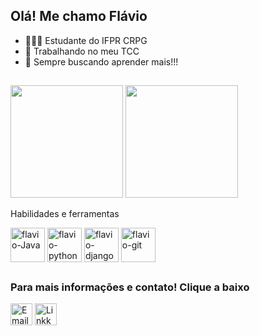 ## Olá! Me chamo Flávio 
- 🧑🏻‍🎓 Estudante do IFPR CRPG
- 🔭 Trabalhando no meu TCC
- 🚀 Sempre buscando aprender mais!!!
##
<div>
  <img height="180em" src="https://github-readme-stats.vercel.app/api?username=flaviors14&show_icons=true&theme=dark">
  <img height="180em" src="https://github-readme-stats.vercel.app/api/top-langs/?username=flaviors14&theme=dark&layout=compact">
</div>

Habilidades e ferramentas
<div style="display: inline-block">
  <img align="center" alt="flavio-Java" height="55" width="55" src="https://cdn.jsdelivr.net/gh/devicons/devicon@latest/icons/java/java-original-wordmark.svg"/>
  <img align="center" alt="flavio-python" height="55" width="55" src="https://devicon-website.vercel.app/api/python/original-wordmark.svg">
  <img align="center" alt="flavio-django" height="55" width="55" src="https://devicon-website.vercel.app/api/django/plain.svg">
  <img align="center" alt="flavio-git" height="55" width="55" src="https://cdn.jsdelivr.net/gh/devicons/devicon@latest/icons/git/git-plain.svg">
  
</div>

##

###  Para mais informações e contato! Clique a baixo
<div style="displauy: inline-block">
  <a href="https://mail.google.com/mail/u/0/#inbox?compose=new" target="_blank"><img src="https://github.com/user-attachments/assets/49925d77-8943-4565-9f0e-711451953d79" alt="Email" height="35" width="35"></a>
  <!--<a href="https://discord.com/channels/@me/999696648211005590" target="_blank"><img src="https://github.com/user-attachments/assets/baf96ab8-653c-45a7-8dde-df1ac515bade" alt="Discord" height="35" width="35"></a>-->
  <a href="https://www.linkedin.com/in/flávio-ribeiro-dos-santos-81095822b/"  target="_blank"><img src="https://github.com/user-attachments/assets/80f39fb1-3fea-4201-88f6-dba7586f1a28" alt="Linkkedin" height="35" width="35"></a>
</div>
